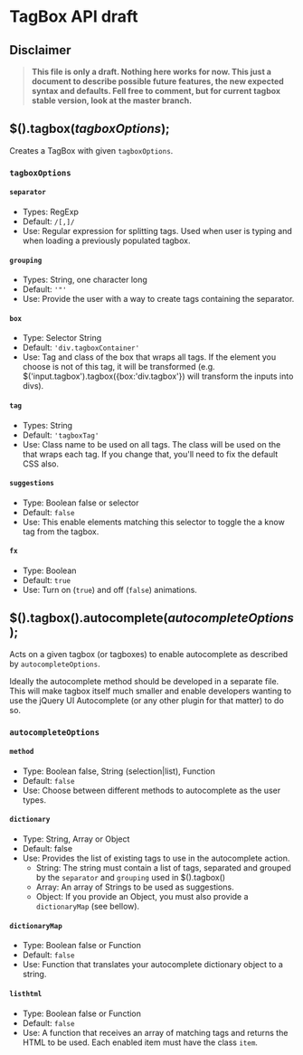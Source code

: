 # TagBox API draft

## Disclaimer

> **This file is only a draft. Nothing here works for now. This just a document to describe possible future features, the new expected syntax and defaults. Fell free to comment, but for current tagbox stable version, look at the master branch.**

## $().tagbox(*tagboxOptions*);

Creates a TagBox with given `tagboxOptions`.

### `tagboxOptions`

#### `separator`
* Types: RegExp
* Default: `/[,]/`
* Use: Regular expression for splitting tags. Used when user is typing and when loading a previously populated tagbox.

#### `grouping`
* Types: String, one character long
* Default: `'"'`
* Use: Provide the user with a way to create tags containing the separator.

#### `box`
* Type: Selector String
* Default: `'div.tagboxContainer'`
* Use: Tag and class of the box that wraps all tags. If the element you choose is not of this tag, it will be transformed (e.g. $('input.tagbox').tagbox({box:'div.tagbox'}) will transform the inputs into divs).

#### `tag`
* Types: String
* Default: `'tagboxTag'`
* Use: Class name to be used on all tags. The class will be used on the <span> that wraps each tag. If you change that, you'll need to fix the default CSS also.

#### `suggestions`
* Type: Boolean false or selector
* Default: `false`
* Use: This enable elements matching this selector to toggle the a know tag from the tagbox.

#### `fx`
* Type: Boolean
* Default: `true`
* Use: Turn on (`true`) and off (`false`) animations.

## $().tagbox().autocomplete(*autocompleteOptions*);

Acts on a given tagbox (or tagboxes) to enable autocomplete as described by `autocompleteOptions`.

Ideally the autocomplete method should be developed in a separate file. This will make tagbox itself much smaller and enable developers wanting to use the jQuery UI Autocomplete (or any other plugin for that matter) to do so.

### `autocompleteOptions`

#### `method`
* Type: Boolean false, String (selection|list), Function
* Default: `false`
* Use: Choose between different methods to autocomplete as the user types.

#### `dictionary`
* Type: String, Array or Object
* Default: false
* Use: Provides the list of existing tags to use in the autocomplete action.
	* String: The string must contain a list of tags, separated and grouped by the `separator` and `grouping` used in $().tagbox()
	* Array: An array of Strings to be used as suggestions.
	* Object: If you provide an Object, you must also provide a `dictionaryMap` (see bellow).

#### `dictionaryMap`
* Type: Boolean false or Function
* Default: `false`
* Use: Function that translates your autocomplete dictionary object to a string.

#### `listhtml`
* Type: Boolean false or Function
* Default: `false`
* Use: A function that receives an array of matching tags and returns the HTML to be used. Each enabled item must have the class `item`.



